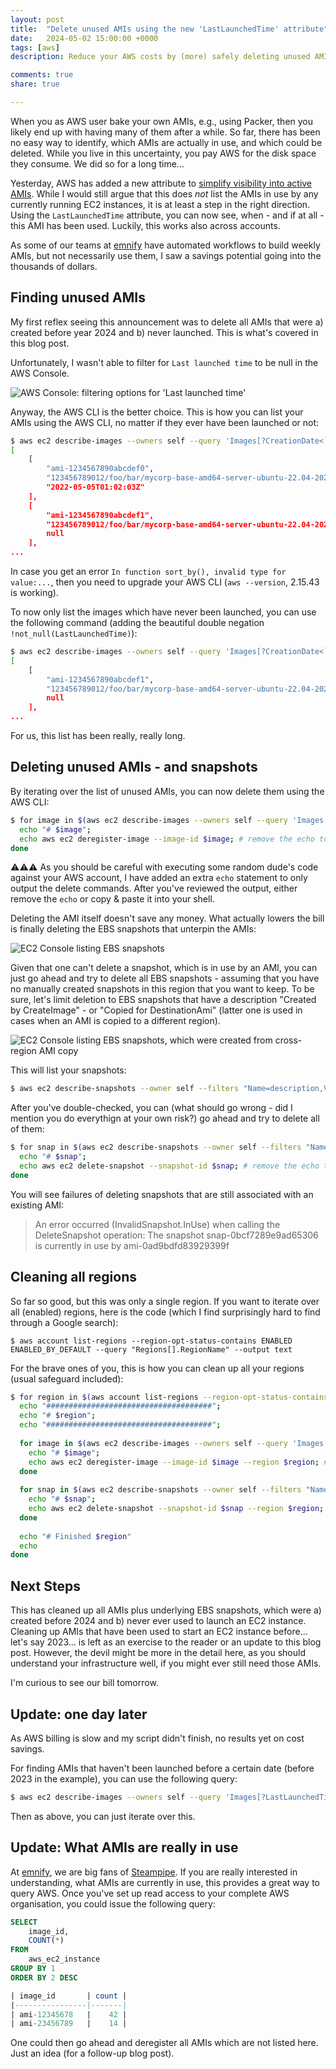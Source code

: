 ```yaml
---
layout: post
title:  "Delete unused AMIs using the new 'LastLaunchedTime' attribute"
date:   2024-05-02 15:00:00 +0000
tags: [aws]
description: Reduce your AWS costs by (more) safely deleting unused AMIs.

comments: true
share: true

---
```


When you as AWS user bake your own AMIs, e.g., using Packer, then you likely end up with having many of them after a while.
So far, there has been no easy way to identify, which AMIs are actually in use, and which could be deleted. While you live in this uncertainty, you pay AWS for the disk space they consume. We did so for a long time...

Yesterday, AWS has added a new attribute to [simplify visibility into active AMIs](https://aws.amazon.com/de/about-aws/whats-new/2024/05/amazon-ec2-simplifies-visibility-active-amis/). While I would still argue that this does _not_ list the AMIs in use by any currently running EC2 instances, it is at least a step in the right direction.
Using the `LastLaunchedTime` attribute, you can now see, when - and if at all - this AMI has been used. Luckily, this works also across accounts.

As some of our teams at [emnify](https://www.emnify.com/) have automated workflows to build weekly AMIs, but not necessarily use them, I saw a savings potential going into the thousands of dollars.

## Finding unused AMIs

My first reflex seeing this announcement was to delete all AMIs that were a) created before year 2024 and b) never launched. This is what's covered in this blog post.

Unfortunately, I wasn't able to filter for `Last launched time` to be null in the AWS Console.

![AWS Console: filtering options for 'Last launched time'](/images/2024-02-02-aws-ami-deletion/console.png)

Anyway, the AWS CLI is the better choice. This is how you can list your AMIs using the AWS CLI, no matter if they ever have been launched or not:

```bash
$ aws ec2 describe-images --owners self --query 'Images[?CreationDate<`2024-01-01`] | sort_by(@, &LastLaunchedTime)[].[ImageId,ImageLocation,LastLaunchedTime]'
[
    [
        "ami-1234567890abcdef0",
        "123456789012/foo/bar/mycorp-base-amd64-server-ubuntu-22.04-20220501...",
        "2022-05-05T01:02:03Z"
    ],
    [
        "ami-1234567890abcdef1",
        "123456789012/foo/bar/mycorp-base-amd64-server-ubuntu-22.04-20220508...",
        null
    ],
...
```

In case you get an error `In function sort_by(), invalid type for value:...`, then you need to upgrade your AWS CLI (`aws --version`, 2.15.43 is working).

To now only list the images which have never been launched, you can use the following command (adding the beautiful double negation `!not_null(LastLaunchedTime)`):

```bash
$ aws ec2 describe-images --owners self --query 'Images[?CreationDate<`2024-01-01` && !not_null(LastLaunchedTime)] | sort_by(@, &CreationDate)[].[ImageId,ImageLocation,LastLaunchedTime]'
[
    [
        "ami-1234567890abcdef1",
        "123456789012/foo/bar/mycorp-base-amd64-server-ubuntu-22.04-20220508...",
        null
    ],
...
```

For us, this list has been really, really long.

## Deleting unused AMIs - and snapshots

By iterating over the list of unused AMIs, you can now delete them using the AWS CLI:

```bash
$ for image in $(aws ec2 describe-images --owners self --query 'Images[?CreationDate<`2024-01-01` && !not_null(LastLaunchedTime)] | sort_by(@, &CreationDate)[].[ImageId][]' --output text); do
  echo "# $image";
  echo aws ec2 deregister-image --image-id $image; # remove the echo to execute it 
done
```

⚠️⚠️⚠️️️ As you should be careful with executing some random dude's code against your AWS account, I have added an extra `echo` statement to only output the delete commands.
After you've reviewed the output, either remove the `echo` or  copy & paste it into your shell.  

Deleting the AMI itself doesn't save any money. What actually lowers the bill is finally deleting the EBS snapshots that unterpin the AMIs:

![EC2 Console listing EBS snapshots](/images/2024-02-02-aws-ami-deletion/snapshots.png)

Given that one can't delete a snapshot, which is in use by an AMI, you can just go ahead and try to delete all EBS snapshots - assuming that you have no manually created snapshots in this region that you want to keep.
To be sure, let's limit deletion to EBS snapshots that have a description "Created by CreateImage" - or "Copied for DestinationAmi" (latter one is used in cases when an AMI is copied to a different region).

![EC2 Console listing EBS snapshots, which were created from cross-region AMI copy](/images/2024-02-02-aws-ami-deletion/snapshots-copy.png)

This will list your snapshots:

```bash
$ aws ec2 describe-snapshots --owner self --filters "Name=description,Values='Created by CreateImage*','Copied for DestinationAmi*'"
```

After you've double-checked, you can (what should go wrong - did I mention you do everythign at your own risk?) go ahead and try to delete all of them:


```bash
$ for snap in $(aws ec2 describe-snapshots --owner self --filters "Name=description,Values='Created by CreateImage*','Copied for DestinationAmi*'" --query "Snapshots[*].SnapshotId" --output text); do
  echo "# $snap";
  echo aws ec2 delete-snapshot --snapshot-id $snap; # remove the echo to execute it 
done
```

You will see failures of deleting snapshots that are still associated with an existing AMI:

> An error occurred (InvalidSnapshot.InUse) when calling the DeleteSnapshot operation: The snapshot snap-0bcf7289e9ad65306 is currently in use by ami-0ad9bdfd83929399f


## Cleaning all regions

So far so good, but this was only a single region. If you want to iterate over all (enabled) regions, here is the code (which I find surprisingly hard to find through a Google search):

```
$ aws account list-regions --region-opt-status-contains ENABLED ENABLED_BY_DEFAULT --query "Regions[].RegionName" --output text
```

For the brave ones of you, this is how you can clean up all your regions (usual safeguard included):

```bash
$ for region in $(aws account list-regions --region-opt-status-contains ENABLED ENABLED_BY_DEFAULT --query "Regions[].RegionName" --output text); do
  echo "#####################################";
  echo "# $region";
  echo "#####################################";
  
  for image in $(aws ec2 describe-images --owners self --query 'Images[?CreationDate<`2024-01-01` && !not_null(LastLaunchedTime)] | sort_by(@, &CreationDate)[].[ImageId][]' --output text --region $region); do
    echo "# $image";
    echo aws ec2 deregister-image --image-id $image --region $region; # remove the echo to execute it  
  done
  
  for snap in $(aws ec2 describe-snapshots --owner self --filters "Name=description,Values='Created by CreateImage*','Copied for DestinationAmi*'" --query "Snapshots[*].SnapshotId" --output text --region $region); do
    echo "# $snap";
    echo aws ec2 delete-snapshot --snapshot-id $snap --region $region; # remove the echo to execute it
  done
  
  echo "# Finished $region"
  echo
done

```



## Next Steps

This has cleaned up all AMIs plus underlying EBS snapshots, which were a) created before 2024 and b) never ever used to launch an EC2 instance.
Cleaning up AMIs that have been used to start an EC2 instance before... let's say 2023... is left as an exercise to the reader or an update to this blog post.
However, the devil might be more in the detail here, as you should understand your infrastructure well, if you might ever still need those AMIs.

I'm curious to see our bill tomorrow.

## Update: one day later

As AWS billing is slow and my script didn't finish, no results yet on cost savings.

For finding AMIs that haven't been launched before a certain date (before 2023 in the example), you can use the following query:

```bash
$ aws ec2 describe-images --owners self --query 'Images[?LastLaunchedTime <`2023-01-01`] | sort_by(@, &LastLaunchedTime)[].[ImageId,ImageLocation,CreationDate,LastLaunchedTime]'
```

Then as above, you can just iterate over this.

## Update: What AMIs are really in use

At [emnify](https://www.emnify.com), we are big fans of [Steampipe](https://steampipe.io/). If you are really interested in understanding, what AMIs are currently in use, this provides a great way to query AWS.
Once you've set up read access to your complete AWS organisation, you could issue the following query:

```sql
SELECT
    image_id,
    COUNT(*)
FROM
    aws_ec2_instance
GROUP BY 1
ORDER BY 2 DESC

| image_id       | count |
|----------------|-------|
| ami-12345678   |    42 |
| ami-23456789   |    14 |
```

One could then go ahead and deregister all AMIs which are not listed here. Just an idea (for a follow-up blog post).